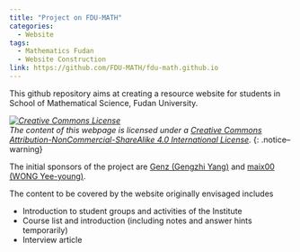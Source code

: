 ```yaml
---
title: "Project on FDU-MATH"
categories:
  - Website
tags:
  - Mathematics Fudan
  - Website Construction
link: https://github.com/FDU-MATH/fdu-math.github.io
---
```


This github repository aims at creating a resource website for students in School of Mathematical Science, Fudan University.

*<a rel="license" href="http://creativecommons.org/licenses/by-nc-sa/4.0/"><img alt="Creative Commons License" style="border-width:0" src="https://i.creativecommons.org/l/by-nc-sa/4.0/88x31.png" /></a><br /> The content of this webpage is licensed under a <a rel="license" href="http://creativecommons.org/licenses/by-nc-sa/4.0/">Creative Commons Attribution-NonCommercial-ShareAlike 4.0 International License</a>.* {: .notice–warning}

The initial sponsors of the project are  [Genz (Gengzhi Yang)](https://github.com/Genz17) and  [maix00 (WONG Yee-young)](https://github.com/maix00). 

The content to be covered by the website originally envisaged includes
- Introduction to student groups and activities of the Institute
- Course list and introduction (including notes and answer hints temporarily)
- Interview article
